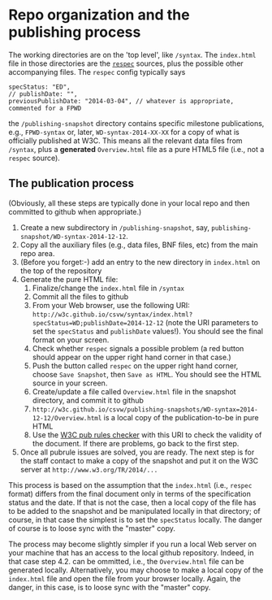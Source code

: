 # Repo organization and the publishing process

The working directories are on the 'top level', like ``/syntax``. The ``index.html`` file in those directories are the [``respec``](http://www.w3.org/respec/) sources, plus the possible other accompanying files. The ``respec`` config typically says

	specStatus: "ED",
	// publishDate: "",
	previousPublishDate: "2014-03-04", // whatever is appropriate, commented for a FPWD

the ``/publishing-snapshot`` directory contains specific milestone publications, e.g., ``FPWD-syntax`` or, later, ``WD-syntax-2014-XX-XX`` for a copy of what is officially published at W3C. This means all the relevant data files from ``/syntax``, plus a **generated** ``Overview.html`` file as a pure HTML5 file (i.e., not a ``respec`` source).

## The publication process

(Obviously, all these steps are typically done in your local repo and then committed to github when appropriate.)

1. Create a new subdirectory in ``/publishing-snapshot``, say, ``publishing-snapshot/WD-syntax-2014-12-12``. 
2. Copy all the auxiliary files (e.g., data files, BNF files, etc) from the main repo area.
3. (Before you forget:-) add an entry to the new directory in ``index.html`` on the top of the repository
4. Generate the pure HTML file:
	1. Finalize/change the ``index.html`` file in ``/syntax``
	1. Commit all the files to github
	1. From your Web browser, use the following URI: ``http://w3c.github.io/csvw/syntax/index.html?specStatus=WD;publishDate=2014-12-12`` (note the URI parameters to set the ``specStatus`` and ``publishDate`` values!). You should see the final format on your screen.
	1. Check whether ``respec`` signals a possible problem (a red button should appear on the upper right hand corner in that case.)
	1. Push the button called ``respec`` on the upper right hand corner, choose ``Save Snapshot``, then ``Save as HTML``. You should see the HTML source in your screen.
	1. Create/update a file called ``Overview.html`` file in the snapshot directory, and commit it to github
	1. ``http://w3c.github.io/csvw/publishing-snapshots/WD-syntax=2014-12-12/Overview.html`` is a local copy of the publication-to-be in pure HTML
	1. Use the [W3C pub rules checker](http://www.w3.org/2005/07/pubrules) with this URI to check the validity of the document. If there are problems, go back to the first step.
1. Once all pubrule issues are solved, you are ready. The next step is for the staff contact to make a copy of the snapshot and put it on the W3C server at ``http://www.w3.org/TR/2014/...``

This process is based on the assumption that the ``index.html`` (i.e., ``respec`` format) differs from the final document only in terms of the specification status and the date. If that is not the case, then a local copy of the file has to be added to the snapshot and be manipulated locally in that directory; of course, in that case the simplest is to set the ``specStatus`` locally. The danger of course is to loose sync with the "master" copy.

The process may become slightly simpler if you run a local Web server on your machine that has an access to the local github repository. Indeed, in that case step 4.2. can be ommitted, i.e., the ``Overview.html`` file can be generated locally. Alternatively, you may choose to make a local copy of the ``index.html`` file and open the file from your browser locally. Again, the danger, in this case, is to loose sync with the "master" copy.
 

	 
